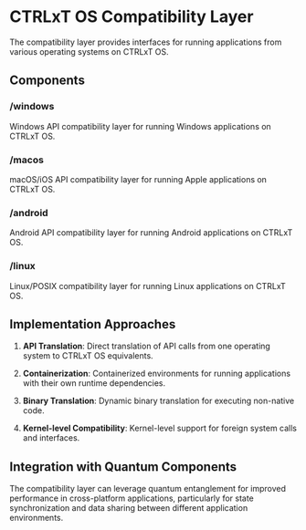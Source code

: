 # CTRLxT OS Compatibility Layer

The compatibility layer provides interfaces for running applications from various operating systems on CTRLxT OS.

## Components

### /windows
Windows API compatibility layer for running Windows applications on CTRLxT OS.

### /macos
macOS/iOS API compatibility layer for running Apple applications on CTRLxT OS.

### /android
Android API compatibility layer for running Android applications on CTRLxT OS.

### /linux
Linux/POSIX compatibility layer for running Linux applications on CTRLxT OS.

## Implementation Approaches

1. **API Translation**: Direct translation of API calls from one operating system to CTRLxT OS equivalents.

2. **Containerization**: Containerized environments for running applications with their own runtime dependencies.

3. **Binary Translation**: Dynamic binary translation for executing non-native code.

4. **Kernel-level Compatibility**: Kernel-level support for foreign system calls and interfaces.

## Integration with Quantum Components

The compatibility layer can leverage quantum entanglement for improved performance in cross-platform applications, particularly for state synchronization and data sharing between different application environments.